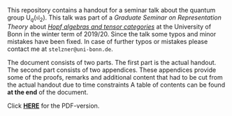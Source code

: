 This repository contains a handout for a seminar talk about the quantum group $`\mathrm{U}_q(\mathfrak{sl}_2)`$.
This talk was part of a *Graduate Seminar on Representation Theory* about [*Hopf algebras and tensor categories*][1] at the University of Bonn in the winter term of 2019/20.
Since the talk some typos and minor mistakes have been fixed.
In case of further typos or mistakes please contact me at `stelzner@uni-bonn.de`.

The document consists of two parts.
The first part is the actual handout.
The second part consists of two appendices.
These appendices provide some of the proofs, remarks and additional content that had to be cut from the actual handout due to time constraints
A table of contents can be found **at the end** of the document.

Click [**HERE**][2] for the PDF-version.

[1]: http://www.math.uni-bonn.de/people/thorsten/teaching/grad-sem-ws-19/index.html
[2]: https://gitlab.com/cionx/representation-theory-seminar-ws-19-20/-/raw/master/handout.pdf